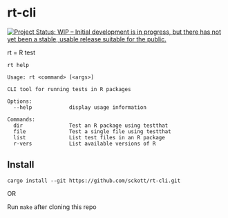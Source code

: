 # rt-cli

[![Project Status: WIP – Initial development is in progress, but there has not yet been a stable, usable release suitable for the public.](https://www.repostatus.org/badges/latest/wip.svg)](https://www.repostatus.org/#wip)

rt = R test

```
rt help
```

```
Usage: rt <command> [<args>]

CLI tool for running tests in R packages

Options:
  --help            display usage information

Commands:
  dir               Test an R package using testthat
  file              Test a single file using testthat
  list              List test files in an R package
  r-vers            List available versions of R
```

## Install

`cargo install --git https://github.com/sckott/rt-cli.git`

OR

Run `make` after cloning this repo
